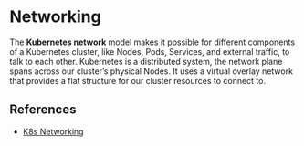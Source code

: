 # Networking

The **Kubernetes network** model makes it possible for different components of a
Kubernetes cluster, like Nodes, Pods, Services, and external traffic, to talk to
each other. Kubernetes is a distributed system, the network plane spans across
our cluster’s physical Nodes. It uses a virtual overlay network that provides a
flat structure for our cluster resources to connect to.

## References

- [K8s Networking](https://blog.devgenius.io/k8s-networking-49450df671b6)
